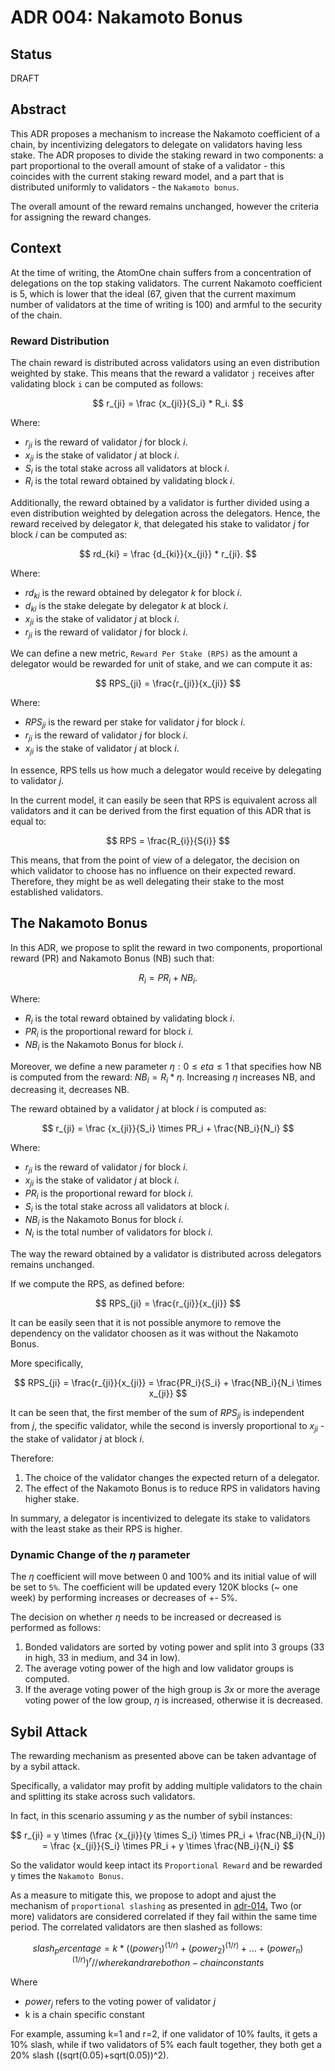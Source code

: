 # ADR 004: Nakamoto Bonus 

## Status

DRAFT

## Abstract

This ADR proposes a mechanism to increase the Nakamoto coefficient of a chain, by incentivizing delegators to delegate on validators having less stake. The ADR proposes to divide the staking reward in two components: a part proportional to the overall amount of stake of a validator - this coincides with the current staking reward model, and a part that is distributed uniformly to validators - the `Nakamoto bonus`.

The overall amount of the reward remains unchanged, however the criteria for assigning the reward changes.

## Context

At the time of writing, the AtomOne chain suffers from a concentration of delegations on the top staking validators. The current Nakamoto coefficient is 5, which is lower that the ideal (67, given that the current maximum number of validators at the time of writing is 100) and armful to the security of the chain.


### Reward Distribution

The chain reward is distributed across validators using an even distribution weighted by stake. This means that the reward a validator `j` receives after validating block `i` can be computed as follows:

$$
r_{ji} = \frac {x_{ji}}{S_i} * R_i.
$$

Where:

- $r_{ji}$ is the reward of validator $j$ for block $i$.
- $x_{ji}$ is the stake of validator $j$ at block $i$.
- $S_i$ is the total stake across all validators at block $i$.
- $R_i$ is the total reward obtained by validating block $i$.


Additionally, the reward obtained by a validator is further divided using a even distribution weighted by delegation across the delegators. Hence, the reward received by delegator $k$, that delegated his stake to validator $j$ for block $i$ can be computed as:

$$
rd_{ki} = \frac {d_{ki}}{x_{ji}} * r_{ji}.
$$


Where:

- $rd_{ki}$ is the reward obtained by delegator $k$ for block $i$.
- $d_{ki}$ is the stake delegate by delegator $k$ at block $i$.
- $x_{ji}$ is the stake of validator $j$ at block $i$.
- $r_{ji}$ is the reward of validator $j$ for block $i$.

We can define a new metric, `Reward Per Stake (RPS)` as the amount a delegator would be rewarded for unit of stake, and we can compute it as:

$$
RPS_{ji} = \frac{r_{ji}}{x_{ji}}  
$$

Where:

- $RPS_{ji}$ is the reward per stake for validator $j$ for block $i$.
- $r_{ji}$ is the reward of validator $j$ for block $i$.
- $x_{ji}$ is the stake of validator $j$ at block $i$.

In essence, RPS tells us how much a delegator would receive by delegating to validator $j$. 

In the current model, it can easily be seen that RPS is equivalent across all validators and it can be derived from the first equation of this ADR that is equal to:

$$
RPS = \frac{R_{i}}{S{i}}
$$

This means, that from the point of view of a delegator, the decision on which validator to choose has no influence on their expected reward. Therefore, they might be as well delegating their stake to the most established validators.

## The Nakamoto Bonus

In this ADR, we propose to split the reward in two components, proportional reward (PR) and Nakamoto Bonus (NB) such that:

$$
R_i = PR_i + NB_i.
$$

Where:
- $R_i$ is the total reward obtained by validating block $i$.
- $PR_i$ is the proportional reward for block $i$.
- $NB_i$ is the Nakamoto Bonus for block $i$.

Moreover, we define a new parameter $\eta : 0 \le eta \le 1$ that specifies how NB is computed from the reward: $NB_i = R_i * \eta$.
Increasing $\eta$ increases NB, and decreasing it, decreases NB.

The reward obtained by a validator $j$ at block $i$ is computed as:

$$
r_{ji} = \frac {x_{ji}}{S_i} \times PR_i + \frac{NB_i}{N_i}
$$

Where:
- $r_{ji}$ is the reward of validator $j$ for block $i$.
- $x_{ji}$ is the stake of validator $j$ at block $i$.
- $PR_i$ is the proportional reward for block $i$.
- $S_i$ is the total stake across all validators at block $i$.
- $NB_i$ is the Nakamoto Bonus for block $i$.
- $N_i$ is the total number of validators for block $i$.


The way the reward obtained by a validator is distributed across delegators remains unchanged.

If we compute the RPS, as defined before:

$$
RPS_{ji} = \frac{r_{ji}}{x_{ji}}  
$$

It can be easily seen that it is not possible anymore to remove the dependency on the validator choosen as it was without the Nakamoto Bonus.

More specifically, 


$$
RPS_{ji} = \frac{r_{ji}}{x_{ji}} = \frac{PR_i}{S_i} + \frac{NB_i}{N_i \times x_{ji}} 
$$

It can be seen that, the first member of the sum of $RPS_{ji}$ is independent from $j$, the specific validator, while the second is inversly proportional to $x_{ji}$ - the stake of validator $j$ at block $i$.

Therefore:
1. The choice of the validator changes the expected return of a delegator.
2. The effect of the Nakamoto Bonus is to reduce RPS in validators having higher stake.

In summary, a delegator is incentivized to delegate its stake to validators with the least stake as their RPS is higher.

### Dynamic Change of the $\eta$ parameter

The $\eta$ coefficient will move between 0 and 100\% and its initial value of will be set to `5%`.
The coefficient will be updated every 120K blocks (~ one week) by performing increases or decreases of +- 5%.

The decision on whether $\eta$ needs to be increased or decreased is performed as follows:
1. Bonded validators are sorted by voting power and split into 3 groups (33 in high, 33 in medium, and 34 in low).
2. The average voting power of the high and low validator groups is computed.
3. If the average voting power of the high group is *3x* or more the average voting power of the low group, $\eta$ is increased, otherwise it is decreased.



## Sybil Attack

The rewarding mechanism as presented above can be taken advantage of by a sybil attack.

Specifically, a validator may profit by adding multiple validators to the chain and splitting its stake across such validators.

In fact, in this scenario assuming $y$ as the number of sybil instances:

$$
r_{ji} = y \times (\frac {x_{ji}}{y \times S_i} \times PR_i + \frac{NB_i}{N_i}) = \frac {x_{ji}}{S_i} \times PR_i + y \times \frac{NB_i}{N_i}
$$

So the validator would keep intact its `Proportional Reward` and be rewarded y times the `Nakamoto Bonus`.

As a measure to mitigate this, we propose to adopt and ajust the mechanism of `proportional slashing` as presented in [adr-014.](https://github.com/cosmos/cosmos-sdk/blob/main/docs/architecture/adr-014-proportional-slashing.md)
Two (or more) validators are considered correlated if they fail within the same time period. The correlated validators are then slashed as follows:

$$
slash_percentage = k * ((power_1)^(1/r) + (power_2)^(1/r) + ... + (power_n)^(1/r))^r // where k and r are both on-chain constants
$$

Where
- $power_j$ refers to the voting power of validator $j$
- k is a chain specific constant

For example, assuming k=1 and r=2, if one validator of 10% faults, it gets a 10% slash, while if two validators of 5% each fault together, they both get a 20% slash ((sqrt(0.05)+sqrt(0.05))^2).



